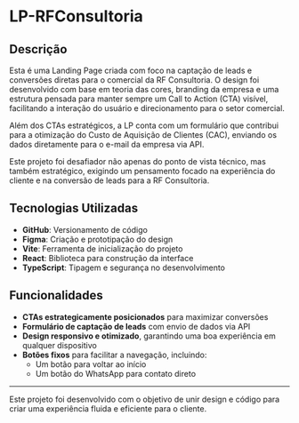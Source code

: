 # LP-RFConsultoria

## Descrição
Esta é uma Landing Page criada com foco na captação de leads e conversões diretas para o comercial da RF Consultoria. O design foi desenvolvido com base em teoria das cores, branding da empresa e uma estrutura pensada para manter sempre um Call to Action (CTA) visível, facilitando a interação do usuário e direcionamento para o setor comercial.

Além dos CTAs estratégicos, a LP conta com um formulário que contribui para a otimização do Custo de Aquisição de Clientes (CAC), enviando os dados diretamente para o e-mail da empresa via API.

Este projeto foi desafiador não apenas do ponto de vista técnico, mas também estratégico, exigindo um pensamento focado na experiência do cliente e na conversão de leads para a RF Consultoria.

## Tecnologias Utilizadas
- **GitHub**: Versionamento de código
- **Figma**: Criação e prototipação do design
- **Vite**: Ferramenta de inicialização do projeto
- **React**: Biblioteca para construção da interface
- **TypeScript**: Tipagem e segurança no desenvolvimento

## Funcionalidades
- **CTAs estrategicamente posicionados** para maximizar conversões
- **Formulário de captação de leads** com envio de dados via API
- **Design responsivo e otimizado**, garantindo uma boa experiência em qualquer dispositivo
- **Botões fixos** para facilitar a navegação, incluindo:
  - Um botão para voltar ao início
  - Um botão do WhatsApp para contato direto

---
Este projeto foi desenvolvido com o objetivo de unir design e código para criar uma experiência fluida e eficiente para o cliente.


 

